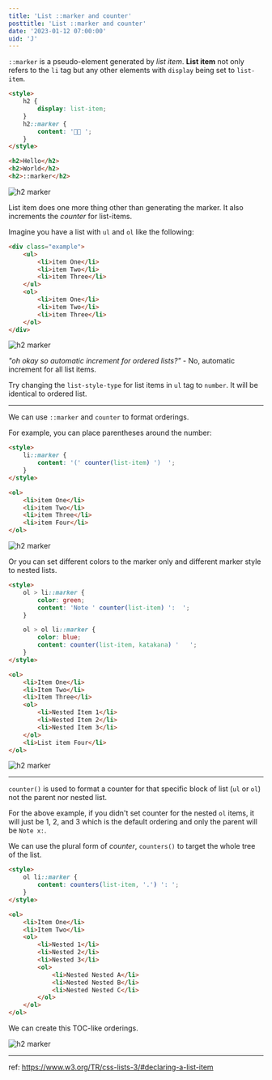 ```yaml
---
title: 'List ::marker and counter'
posttitle: 'List ::marker and counter'
date: '2023-01-12 07:00:00'
uid: 'J'
---
```


`::marker` is a pseudo-element generated by _list item_. **List item** not only refers to the `li` tag but any other elements with `display` being set to `list-item`.

```html
<style>
    h2 {
        display: list-item;
    }
    h2::marker {
        content: '👋🏼 ';
    }
</style>

<h2>Hello</h2>
<h2>World</h2>
<h2>::marker</h2>
```

![h2 marker](/images/posts/dev/marker-and-counter/h2-marker.jpg)

List item does one more thing other than generating the marker. It also increments the _counter_ for list-items.

Imagine you have a list with `ul` and `ol` like the following:

```html
<div class="example">
    <ul>
        <li>item One</li>
        <li>item Two</li>
        <li>item Three</li>
    </ul>
    <ol>
        <li>item One</li>
        <li>item Two</li>
        <li>item Three</li>
    </ol>
</div>
```

![h2 marker](/images/posts/dev/marker-and-counter/ul-ol.jpg)

_"oh okay so automatic increment for ordered lists?"_ - No, automatic increment for all list items.

Try changing the `list-style-type` for list items in `ul` tag to `number`. It will be identical to ordered list.

---

We can use `::marker` and `counter` to format orderings.

For example, you can place parentheses around the number:

```html
<style>
    li::marker {
        content: '(' counter(list-item) ')  ';
    }
</style>

<ol>
    <li>item One</li>
    <li>item Two</li>
    <li>item Three</li>
    <li>item Four</li>
</ol>
```

![h2 marker](/images/posts/dev/marker-and-counter/format1.jpg)

Or you can set different colors to the marker only and different marker style to nested lists.

```html
<style>
    ol > li::marker {
        color: green;
        content: 'Note ' counter(list-item) ':  ';
    }

    ol > ol li::marker {
        color: blue;
        content: counter(list-item, katakana) '   ';
    }
</style>

<ol>
    <li>Item One</li>
    <li>Item Two</li>
    <li>Item Three</li>
    <ol>
        <li>Nested Item 1</li>
        <li>Nested Item 2</li>
        <li>Nested Item 3</li>
    </ol>
    <li>List item Four</li>
</ol>
```

![h2 marker](/images/posts/dev/marker-and-counter/format2.jpg)

---

`counter()` is used to format a counter for that specific block of list (`ul` or `ol`) not the parent nor nested list.

For the above example, if you didn't set counter for the nested `ol` items, it will just be 1, 2, and 3 which is the default ordering and only the parent will be `Note x:`.

We can use the plural form of _counter_, `counters()` to target the whole tree of the list.

```html
<style>
    ol li::marker {
        content: counters(list-item, '.') ': ';
    }
</style>

<ol>
    <li>Item One</li>
    <li>Item Two</li>
    <ol>
        <li>Nested 1</li>
        <li>Nested 2</li>
        <li>Nested 3</li>
        <ol>
            <li>Nested Nested A</li>
            <li>Nested Nested B</li>
            <li>Nested Nested C</li>
        </ol>
    </ol>
</ol>
```

We can create this TOC-like orderings.

![h2 marker](/images/posts/dev/marker-and-counter/format3.jpg)

---

ref: https://www.w3.org/TR/css-lists-3/#declaring-a-list-item
